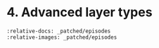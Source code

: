 # 4. Advanced layer types

```{include} _patched/episodes/4-advanced-layer-types.Rmd
:relative-docs: _patched/episodes
:relative-images: _patched/episodes
```
